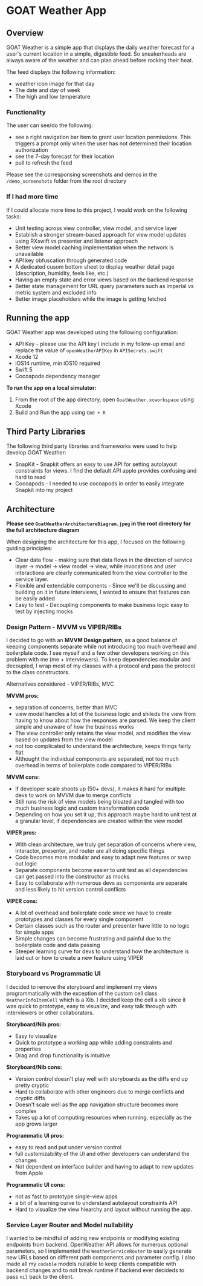 # GOAT Weather App

## Overview

GOAT Weather is a simple app that displays the daily weather forecast for a user's current location in a simple, digestible feed.
So sneakerheads are always aware of the weather and can plan ahead before rocking their heat.

The feed displays the following information:
*  weather icon image for that day
*  The date and day of week
*  The high and low temperature

### Functionality

The user can see/do the following:

  * see a right navigation bar item to grant user location permissions. This triggers a prompt only when the user has not determined their location authorization
  * see the 7-day forecast for their location
  * pull to refresh the feed

Please see the corresponsing screenshots and demos in the `/demo_screenshots` folder from the root directory

### If I had more time

If I could allocate more time to this project, I would work on the following tasks:
* Unit testing across view controller, view model, and service layer
* Establish a stronger stream-based approach for view model updates using RXswift vs presenter and listener approach
* Better view model caching implementation when the network is unavailable
* API key obfuscation through generated code 
* A dedicated cusom bottom sheet to display weather detail page (description, humidity, feels like, etc.)
* Having an empty state and error views based on the backend response
* Better state management for URL query parameters such as imperial vs metric system and excluded info
* Better image placeholders while the image is getting fetched


## Running the app
GOAT Weather app was developed using the following configuration:
  * API Key - please use the API key I include in my follow-up email and replace the value of `openWeatherAPIKey` in `APISecrets.swift`
  * Xcode 12
  * iOS14 runtime, min iOS10 required
  * Swift 5
  * Cocoapods dependency manager

**To run the app on a local simulator:**
1. From the root of the app directory, open `GoatWeather.xcworkspace` using Xcode
2. Build and Run the app using `Cmd + R`

## Third Party Libraries

The following third party libraries and frameworks were used to help develop GOAT Weather:
  * SnapKit - Snapkit offers an easy to use API for setting autolayout constraints for views. I find the default API apple provides confusing and hard to read
  * Cocoapods - I needed to use cocoapods in order to easily integrate Snapkit into my project

## Architecture

**Please see `GoatWeatherArchitectureDiagram.jpeg` in the root directory for the full architecture diagram**

When designing the architecture for this app, I focused on the following guiding principles:

  * Clear data flow - making sure that data flows in the direction of service layer -> model -> view model -> view, while invocations and user interactions are clearly communicated from the view controller to the service layer.
  * Flexible and extendable components - Since we'll be discussing and building on it in future interviews, I wanted to ensure that features can be easily added
  * Easy to test - Decoupling components to make business logic easy to test by injecting mocks

### Design Pattern - MVVM vs VIPER/RIBs

I decided to go with an **MVVM Design pattern**, as a good balance of keeping components separate while not introducing too much overhead and boilerplate code. I see myself and a few other developers working on this problem with me (me + interviewers). To keep dependencies modular and decoupled, I wrap most of my classes with a protocol and pass the protocol to the class constructors.

Alternatives considered - VIPER/RIBs, MVC

**MVVM pros:**
* separation of concerns, better than MVC
* view model handles a lot of the buisness logic and shileds the view from having to know about how the responses are parsed. We keep the client simple and unaware of how the business works
* The view controller only retains the view model, and modifies the view based on updates from the view model
* not too complicated to understand the architecture, keeps things fairly flat
* Althought the individual components are separated, not too much overhead in terms of boilerplate code compared to VIPER/RIBs

**MVVM cons:**
* If developer scale shoots up (50+ devs), it makes it hard for multiple devs to work on MVVM due to merge conflicts
* Still runs the risk of view models being bloated and tangled with too much business logic and custom transformation code
* Depending on how you set it up, this approach maybe hard to unit test at a granular level, if dependencies are created within the view model

**VIPER pros:**
* With clean architecture, we truly get separation of concerns where view, interactor, presenter, and router are all doing specific things
* Code becomes more modular and easy to adapt new features or swap out logic
* Separate components become easier to unit test as all dependencies can get passed into the constructor as mocks
* Easy to collaborate with numerous devs as components are separate and less likely to hit version control conflicts

**VIPER cons:**
* A lot of overhead and boilerplate code since we have to create prototypes and classes for every single component
* Certain classes such as the router and presenter have little to no logic for simple apps
* Simple changes can become frustrating and painful due to the boilerplate code and data passing
* Steeper learning curve for devs to understand how the architecture is laid out or how to create a new feature using VIPER

### Storyboard vs Programmatic UI

I decided to remove the storyboard and implement my views programmatically with the exception of the custom cell class `WeatherInfoItemCell` which is a Xib. I decided keep the cell a xib since it was quick to prototype, easy to visualize, and easy talk through with interviewers or other collaborators.

**Storyboard/Nib pros:**
* Easy to visualize
* Quick to prototype a working app while adding constraints and properties
* Drag and drop functionality is intuitive

**Storyboard/Nib cons:**
* Version control doesn't play well with storyboards as the diffs end up pretty cryptic
* Hard to collaborate with other engineers due to merge conflicts and cryptic diffs
* Doesn't scale well as the app navigation structure becomes more complex
* Takes up a lot of computing resources when running, especially as the app grows larger

**Programmatic UI pros:**
* easy to read and put under version control
* full customizability of the UI and other developers can understand the changes
* Not dependent on interface builder and having to adapt to new updates from Apple

**Programmatic UI cons:**
* not as fast to prototype single-view apps
* a bit of a learning curve to understand autolayout constraints API
* Hard to visualize the view hiearchy and layout without running the app.


### Service Layer Router and Model nullability

I wanted to be mindful of adding new endpoints or modifying existing endpoints from backend. OpenWeather API allows for numerous optional parameters, so I implemented the `WeatherServiceRouter` to easily generate new URLs based on different path components and parameter config. I also made all my `codable` models nullable to keep clients compatible with backend changes and to not break runtime if backend ever decideds to pass `nil` back to the client.

